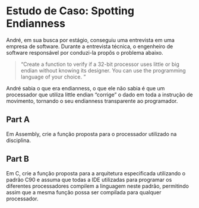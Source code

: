 # Estudo de Caso: Spotting Endianness

André, em sua busca por estágio, conseguiu uma entrevista em uma empresa de software. Durante a entrevista técnica, o engenheiro de software responsável por conduzi-la propôs o problema abaixo.

> “Create a function to verify if a 32-bit processor uses little or big endian without knowing its designer. You can use the programming language of your choice. ”

André sabia o que era endianness, o que ele não sabia é que um processador que utiliza little endian “corrige” o dado em toda a instrução de movimento, tornando o seu endianness transparente ao programador.

## Part A

Em Assembly, crie a função proposta para o processador utilizado na disciplina. 

## Part B

Em C, crie a função proposta para a arquitetura especificada utilizando o padrão C90 e assuma que todas a IDE utilizadas para programar os diferentes processadores compilem a linguagem neste padrão, permitindo assim que a mesma função possa ser compilada para qualquer processador.
